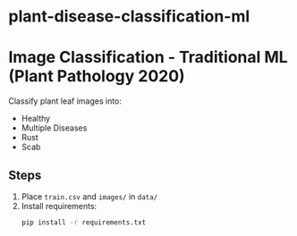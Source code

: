 #  plant-disease-classification-ml
# Image Classification - Traditional ML (Plant Pathology 2020)

Classify plant leaf images into:
- Healthy
- Multiple Diseases
- Rust
- Scab

## Steps
1. Place `train.csv` and `images/` in `data/`
2. Install requirements:
   ```bash
   pip install -r requirements.txt
